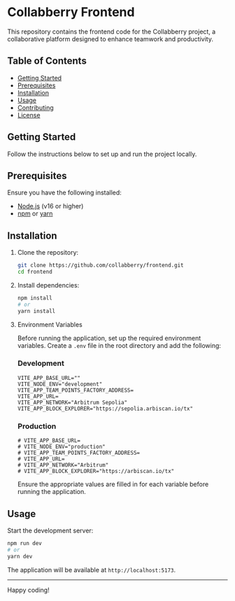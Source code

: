 # Collabberry Frontend

This repository contains the frontend code for the Collabberry project, a collaborative platform designed to enhance teamwork and productivity.

## Table of Contents
- [Getting Started](#getting-started)
- [Prerequisites](#prerequisites)
- [Installation](#installation)
- [Usage](#usage)
- [Contributing](#contributing)
- [License](#license)

## Getting Started

Follow the instructions below to set up and run the project locally.

## Prerequisites

Ensure you have the following installed:
- [Node.js](https://nodejs.org/) (v16 or higher)
- [npm](https://www.npmjs.com/) or [yarn](https://yarnpkg.com/)

## Installation

1. Clone the repository:
    ```bash
    git clone https://github.com/collabberry/frontend.git
    cd frontend
    ```

2. Install dependencies:
    ```bash
    npm install
    # or
    yarn install
    ```

 3. Environment Variables

    Before running the application, set up the required environment variables. Create a `.env` file in the root directory and add the following:

    ### Development
    ```
    VITE_APP_BASE_URL=""
    VITE_NODE_ENV="development"
    VITE_APP_TEAM_POINTS_FACTORY_ADDRESS=
    VITE_APP_URL=
    VITE_APP_NETWORK="Arbitrum Sepolia"
    VITE_APP_BLOCK_EXPLORER="https://sepolia.arbiscan.io/tx"
    ```

    ### Production
    ```
    # VITE_APP_BASE_URL=
    # VITE_NODE_ENV="production"
    # VITE_APP_TEAM_POINTS_FACTORY_ADDRESS=
    # VITE_APP_URL=
    # VITE_APP_NETWORK="Arbitrum"
    # VITE_APP_BLOCK_EXPLORER="https://arbiscan.io/tx"
    ```

    Ensure the appropriate values are filled in for each variable before running the application.

  ## Usage

  Start the development server:
  ```bash
  npm run dev
  # or
  yarn dev
  ```
  The application will be available at `http://localhost:5173`.

  
  ---
  Happy coding!
